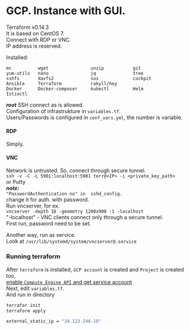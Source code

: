 # GCP. Instance with GUI.

Terraform v0.14.3   
It is based on CentOS 7.   
Connect with RDP or VNC.   
IP address is reserved.

Installed:
```
mc          wget                unzip           git        
yum-utils   nano                jq              tree       
sshfs       davfs2              sos             cockpit    
Ansible     Terraform           rakyll/hey
Docker      Docker-composer     kubectl         Helm
Istioctl    
```
***root*** SSH connect as  is allowed.   
Configuration of infrastrukture in `variables.tf`.   
Users/Passwords is configured in `conf_vars.yml`, the number is variable.   

#### RDP
Simply.

#### VNC
Network is untrusted. So, connect through secure tunnel.    
`ssh -v -C -L 5901:localhost:5901 terr@<IP> -i <private_key_path>`   
or Putty   
***note:***    
    `"PasswordAuthentication no" in  sshd_config. `   
    change it for auth. with  password.   
Run vncserver, for ex.    
`vncserver -depth 16 -geometry 1200x900 :1 -localhost `   
"-localhost" - VNC clients connect only through a secure tunnel.   
First run, password need to be set.    

Another way, run as service.   
Look at `/usr/lib/systemd/system/vncserver@.service`   

### Running terraform
After `terraform` is installed, `GCP account` is created and `Project` is created too,   
[enable `Compute Engine API` and get service account](https://learn.hashicorp.com/tutorials/terraform/google-cloud-platform-build?in=terraform/gcp-get-started#setting-up-gcp)   
 Next, edit `variables.tf`.   
 And run in directory    
 ```sh
 terrafor init
 terraform apply 

external_static_ip = "34.123.246.18"
```
